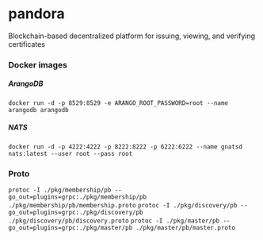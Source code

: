 # pandora
Blockchain-based decentralized platform for issuing, viewing, and verifying certificates

### Docker images
##### ArangoDB
`docker run -d -p 8529:8529 -e ARANGO_ROOT_PASSWORD=root --name arangodb arangodb`
##### NATS
`docker run -d -p 4222:4222 -p 8222:8222 -p 6222:6222 --name gnatsd nats:latest --user root --pass root`
### Proto
`protoc -I ./pkg/membership/pb --go_out=plugins=grpc:./pkg/membership/pb ./pkg/membership/pb/membership.proto`
`protoc -I ./pkg/discovery/pb --go_out=plugins=grpc:./pkg/discovery/pb ./pkg/discovery/pb/discovery.proto`
`protoc -I ./pkg/master/pb --go_out=plugins=grpc:./pkg/master/pb ./pkg/master/pb/master.proto`
